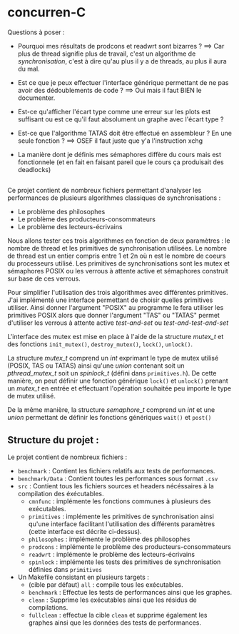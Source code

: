 # concurren-C

Questions à poser :

- Pourquoi mes résultats de prodcons et readwrt sont bizarres ? ==> Car plus de thread signifie plus de travail, c'est un algorithme de *synchronisation*, c'est à dire qu'au plus il y a de threads, au plus il aura du mal.

- Est ce que je peux effectuer l'interface générique permettant de ne pas avoir des dédoublements de code ? ==> Oui mais il faut BIEN le documenter.

- Est-ce qu'afficher l'écart type comme une erreur sur les plots est suffisant ou est ce qu'il faut absolument un graphe avec l'écart type ?

- Est-ce que l'algorithme TATAS doit être effectué en assembleur ? En une seule fonction ? ==> OSEF il faut juste que y'a l'instruction xchg

- La manière dont je définis mes sémaphores diffère du cours mais est fonctionnele (et en fait en faisant pareil que le cours ça produisait des deadlocks)

##

Ce projet contient de nombreux fichiers permettant d'analyser les performances de plusieurs algorithmes classiques de synchronisations :
* Le problème des philosophes
* Le problème des producteurs-consommateurs
* Le problème des lecteurs-écrivains

Nous allons tester ces trois algorithmes en fonction de deux paramètres : le nombre de thread et les primitives de synchronisation utilisées.
Le nombre de thread est un entier compris entre 1 et 2n où n est le nombre de coeurs du processeurs utilisé. Les primitives de synchronisations sont les mutex et sémaphores POSIX ou les verrous à attente active et sémaphores construit sur base de ces verrous.

Pour simplifier l'utilisation des trois algorithmes avec différentes primitives. J'ai implémenté une interface permettant de choisir quelles primitives utiliser. Ainsi donner l'argument "POSIX" au programme le fera utiliser les primitives POSIX alors que donner l'argument "TAS" ou "TATAS" permet d'utiliser les verrous à attente active *test-and-set* ou *test-and-test-and-set* 

L'interface des mutex est mise en place à l'aide de la structure *mutex_t* et des fonctions ``init_mutex()``, ``destroy_mutex()``, ``lock()``, ``unlock()``.

La structure *mutex_t* comprend un *int* exprimant le type de mutex utilisé (POSIX, TAS ou TATAS) ainsi qu'une *union* contenant soit un *pthread_mutex_t* soit un *spinlock_t* (défini dans ``primitives.h``). De cette manière, on peut définir une fonction générique ``lock()`` et ``unlock()`` prenant un *mutex_t* en entrée et effectuant l'opération souhaitée peu importe le type de mutex utilisé.

De la même manière, la structure *semaphore_t* comprend un *int* et une *union* permettant de définir les fonctions génériques ``wait()`` et ``post()``

## Structure du projet :

Le projet contient de nombreux fichiers :
* ``benchmark`` : Contient les fichiers relatifs aux tests de performances.
* ``benchmark/Data`` : Contient toutes les performances sous format ``.csv``
* ``src`` : Contient tous les fichiers sources et headers nécéssaires à la compilation des éxécutables.
  - ``cmnfunc`` : implémente les fonctions communes à plusieurs des exécutables.
  - ``primitives`` : implémente les primitives de synchronisation ainsi qu'une interface facilitant l'utilisation des différents paramètres (cette interface est décrite ci-dessus).
  - ``philosophes`` : implémente le problème des philosophes
  - ``prodcons`` : implémente le problème des producteurs-consommateurs
  - ``readwrt`` : implémente le problème des lecteurs-écrivains
  - ``spinlock`` : implémente les tests des primitives de synchronisation définies dans ``primitives``
* Un Makefile consistant en plusieurs targets :
  - (cible par défaut) ``all`` : compile tous les exécutables.
  - ``benchmark`` : Effectue les tests de performances ainsi que les graphes.
  - ``clean`` : Supprime les exécutables ainsi que les résidus de compilations.
  - ``fullclean`` : effectue la cible ``clean`` et supprime également les graphes ainsi que les données des tests de performances.